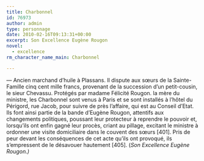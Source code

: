 ```yaml
---
title: Charbonnel
id: 76973
author: admin
type: personnage
date: 2010-02-16T09:13:31+00:00
excerpt: Son Excellence Eugène Rougon
novel:
  - excellence
rm_character_name_main: Charbonnel

---
```

— Ancien marchand d&rsquo;huile à Plassans. Il dispute aux sœurs de la Sainte-Famille cinq cent mille francs, provenant de la succession d&rsquo;un petit-cousin, le sieur Chevassu. Protégés par madame Félicité Rougon. la mère du ministre, les Charbonnel sont venus à Paris et se sont installés à l&rsquo;hôtel du Périgord, rue Jacob, pour suivre de près l&rsquo;affaire, qui est au Conseil d&rsquo;Etat. Ils font ainsi partie de la bande d&rsquo;Eugène Rougon, attentifs aux changements politiques, poussant leur protecteur à reprendre le pouvoir et, lorsqu&rsquo;ils ont enfin gagné leur procès, criant au pillage, excitant le ministre à ordonner une visite domiciliaire dans le couvent des sœurs [401]. Pris de peur devant les conséquences de cet acte qu&rsquo;ils ont provoqué, ils s&rsquo;empressent de le désavouer hautement [405]. (_Son Excellence Eugène Rougon.)_